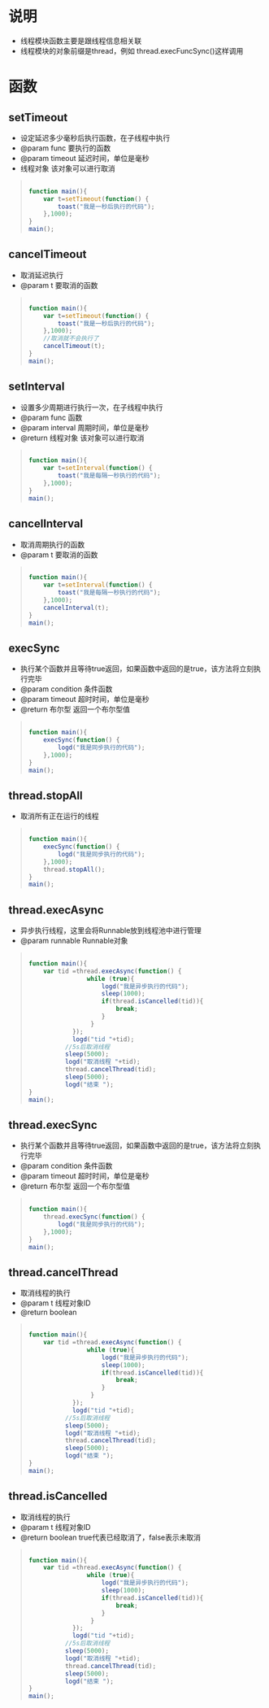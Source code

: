 # 说明
- 线程模块函数主要是跟线程信息相关联
- 线程模块的对象前缀是thread，例如 thread.execFuncSync()这样调用



# 函数

## setTimeout
 * 设定延迟多少毫秒后执行函数，在子线程中执行
 * @param func 要执行的函数
 * @param timeout 延迟时间，单位是毫秒
 * 线程对象  该对象可以进行取消

> ```javascript
>     
> function main(){
>     var t=setTimeout(function() {
>         toast("我是一秒后执行的代码");
>     },1000);
> }
> main();
> ```

## cancelTimeout
 * 取消延迟执行
 * @param t 要取消的函数
> ```javascript
>     
> function main(){
>     var t=setTimeout(function() {
>         toast("我是一秒后执行的代码");
>     },1000);
>     //取消就不会执行了
>     cancelTimeout(t);
> }
> main();
> ```

## setInterval
 * 设置多少周期进行执行一次，在子线程中执行
 * @param func 函数
 * @param interval 周期时间，单位是毫秒
 * @return 线程对象  该对象可以进行取消

> ```javascript
>     
> function main(){
>     var t=setInterval(function() {
>         toast("我是每隔一秒执行的代码");
>     },1000);
> }
> main();
> ```

## cancelInterval
 * 取消周期执行的函数
 * @param t 要取消的函数
 
> ```javascript
>     
> function main(){
>     var t=setInterval(function() {
>         toast("我是每隔一秒执行的代码");
>     },1000);
>     cancelInterval(t);
> }
> main();
> ```


## execSync
* 执行某个函数并且等待true返回，如果函数中返回的是true，该方法将立刻执行完毕
 * @param condition 条件函数
 * @param timeout   超时时间，单位是毫秒
 * @return 布尔型 返回一个布尔型值
> ```javascript
>     
> function main(){
>     execSync(function() {
>         logd("我是同步执行的代码");  
>     },1000);
> }
> main();
> ```

## thread.stopAll
* 取消所有正在运行的线程
> ```javascript
>     
> function main(){
>     execSync(function() {
>         logd("我是同步执行的代码");  
>     },1000);
>     thread.stopAll();
> }
> main();
> ```

## thread.execAsync
* 异步执行线程，这里会将Runnable放到线程池中进行管理
* @param runnable Runnable对象

> ```javascript
>     
> function main(){
>     var tid =thread.execAsync(function() {
>                 while (true){
>                     logd("我是异步执行的代码");
>                     sleep(1000);
>                     if(thread.isCancelled(tid)){
>                         break;
>                     }
>                  }
>             });
>             logd("tid "+tid);
>           //5s后取消线程
>           sleep(5000);
>           logd("取消线程 "+tid);
>           thread.cancelThread(tid);
>           sleep(5000);
>           logd("结束 "); 
> }
> main();
> ```

## thread.execSync
* 执行某个函数并且等待true返回，如果函数中返回的是true，该方法将立刻执行完毕
 * @param condition 条件函数
 * @param timeout   超时时间，单位是毫秒
 * @return 布尔型 返回一个布尔型值

> ```javascript
>     
> function main(){
>     thread.execSync(function() {
>         logd("我是同步执行的代码");  
>     },1000);
> }
> main();
> ```


## thread.cancelThread
 * 取消线程的执行
 * @param t 线程对象ID
 * @return boolean

> ```javascript
>     
> function main(){
>     var tid =thread.execAsync(function() {
>                 while (true){
>                     logd("我是异步执行的代码");
>                     sleep(1000);
>                     if(thread.isCancelled(tid)){
>                         break;
>                     }
>                  }
>             });
>             logd("tid "+tid);
>           //5s后取消线程
>           sleep(5000);
>           logd("取消线程 "+tid);
>           thread.cancelThread(tid);
>           sleep(5000);
>           logd("结束 "); 
> }
> main();
> ```



## thread.isCancelled
 * 取消线程的执行
 * @param t 线程对象ID
 * @return boolean true代表已经取消了，false表示未取消

> ```javascript
>     
> function main(){
>     var tid =thread.execAsync(function() {
>                 while (true){
>                     logd("我是异步执行的代码");
>                     sleep(1000);
>                     if(thread.isCancelled(tid)){
>                         break;
>                     }
>                  }
>             });
>             logd("tid "+tid);
>           //5s后取消线程
>           sleep(5000);
>           logd("取消线程 "+tid);
>           thread.cancelThread(tid);
>           sleep(5000);
>           logd("结束 "); 
> }
> main();
> ```